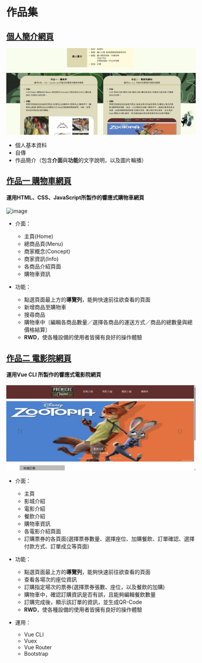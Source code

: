 # 作品集
## [個人簡介網頁](https://yt1368.github.io/portfolio/home.html)
![image](個人簡介圖檔.png)
* 個人基本資料  
* 自傳  
* 作品簡介（包含**介面**與**功能**的文字說明，以及圖片輪播）


  
## [作品一 購物車網頁](https://yt1368.github.io/portfolio/project1/home.html)
#### 運用HTML、CSS、JavaScript所製作的響應式購物車網頁
![image](https://github.com/user-attachments/assets/0dd845cb-95d4-494f-a2b9-e050145073f3)
* 介面：  
  * 主頁(Home)
  * 總商品頁(Menu)
  * 商家概念(Concept)
  * 商家資訊(Info)
  * 各商品介紹頁面
  * 購物車資訊

    
* 功能：
  * 點選頁面最上方的**導覽列**，能夠快速前往欲查看的頁面
  * 新增商品至購物車
  * 搜尋商品
  * 購物車中〔編輯各商品數量／選擇各商品的運送方式／商品的總數量與總價格結算〕
  * **RWD**，使各種設備的使用者皆擁有良好的操作體驗


  
## [作品二 電影院網頁](https://yt1368.github.io/cinema/#/)
#### 運用Vue CLI 所製作的響應式電影院網頁
![image](電影院網站圖檔.png)  
* 介面：  
  * 主頁
  * 影城介紹
  * 電影介紹
  * 餐飲介紹
  * 購物車資訊
  * 各電影介紹頁面
  * 訂購票券的各頁面(選擇票券數量、選擇座位、加購餐飲、訂單確認、選擇付款方式、訂單成立等頁面)

  
* 功能：  
  * 點選頁面最上方的**導覽列**，能夠快速前往欲查看的頁面
  * 查看各場次的座位資訊
  * 訂購指定場次的票券(選擇票券張數、座位，以及餐飲的加購)
  * 購物車中，確認訂購資訊是否有誤，且能夠編輯餐飲數量
  * 訂購完成後，顯示該訂單的資訊，並生成QR-Code
  * **RWD**，使各種設備的使用者皆擁有良好的操作體驗


* 運用：
  * Vue CLI
  * Vuex
  * Vue Router
  * Bootstrap
